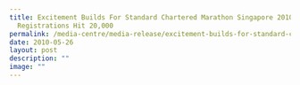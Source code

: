 ```yaml
---
title: Excitement Builds For Standard Chartered Marathon Singapore 2010 As
  Registrations Hit 20,000
permalink: /media-centre/media-release/excitement-builds-for-standard-chartered-marathon-singapore-2010-as-reg/
date: 2010-05-26
layout: post
description: ""
image: ""
---
```

